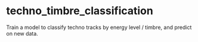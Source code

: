 # techno_timbre_classification
Train a model to classify techno tracks by energy level / timbre, and predict on new data.

